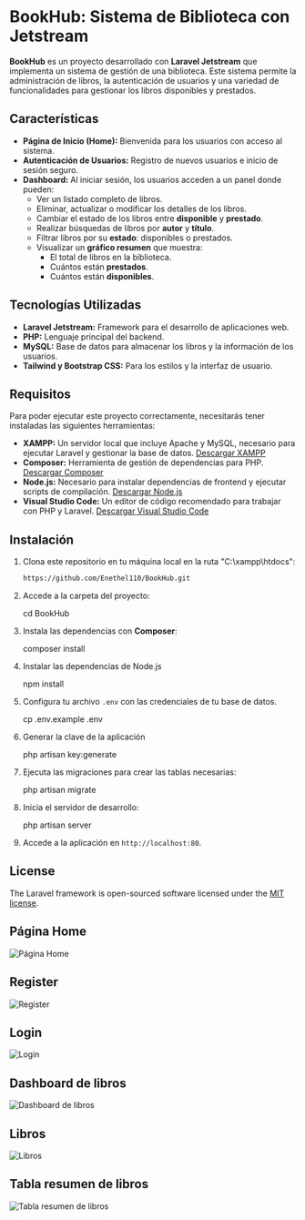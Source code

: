 # BookHub: Sistema de Biblioteca con Jetstream

**BookHub** es un proyecto desarrollado con **Laravel Jetstream** que implementa un sistema  de gestión de una biblioteca. Este sistema permite la administración de libros, la autenticación de usuarios y una variedad de funcionalidades para gestionar los libros disponibles y prestados.

## Características

- **Página de Inicio (Home):** Bienvenida para los usuarios con acceso al sistema.
- **Autenticación de Usuarios:** Registro de nuevos usuarios e inicio de sesión seguro.
- **Dashboard:** Al iniciar sesión, los usuarios acceden a un panel donde pueden:
  - Ver un listado completo de libros.
  - Eliminar, actualizar o modificar los detalles de los libros.
  - Cambiar el estado de los libros entre **disponible** y **prestado**.
  - Realizar búsquedas de libros por **autor** y **título**.
  - Filtrar libros por su **estado**: disponibles o prestados.
  - Visualizar un **gráfico resumen** que muestra:
    - El total de libros en la biblioteca.
    - Cuántos están **prestados**.
    - Cuántos están **disponibles**.

## Tecnologías Utilizadas

- **Laravel Jetstream:** Framework para el desarrollo de aplicaciones web.
- **PHP:** Lenguaje principal del backend.
- **MySQL:** Base de datos para almacenar los libros y la información de los usuarios.
- **Tailwind y Bootstrap CSS:** Para los estilos y la interfaz de usuario.

## Requisitos

Para poder ejecutar este proyecto correctamente, necesitarás tener instaladas las siguientes herramientas:

- **XAMPP:** Un servidor local que incluye Apache y MySQL, necesario para ejecutar Laravel y gestionar la base de datos. [Descargar XAMPP](https://www.apachefriends.org/es/index.html)
- **Composer:** Herramienta de gestión de dependencias para PHP. [Descargar Composer](https://getcomposer.org/)
- **Node.js:** Necesario para instalar dependencias de frontend y ejecutar scripts de compilación. [Descargar Node.js](https://nodejs.org/)
- **Visual Studio Code:** Un editor de código recomendado para trabajar con PHP y Laravel. [Descargar Visual Studio Code](https://code.visualstudio.com/)

## Instalación

1. Clona este repositorio en tu máquina local en la ruta "C:\xampp\htdocs":

   ```bash
   https://github.com/Enethel110/BookHub.git

2. Accede a la carpeta del proyecto:

   cd BookHub

3. Instala las dependencias con **Composer**:

   composer install

4. Instalar las dependencias de Node.js

   npm install

5. Configura tu archivo `.env` con las credenciales de tu base de datos.
   
   cp .env.example .env

6. Generar la clave de la aplicación
   
   php artisan key:generate

7. Ejecuta las migraciones para crear las tablas necesarias:

   php artisan migrate

8. Inicia el servidor de desarrollo:

   php artisan server

9. Accede a la aplicación en `http://localhost:80`.

## License

The Laravel framework is open-sourced software licensed under the [MIT license](https://opensource.org/licenses/MIT).
## Página Home
![Página Home](public/img/1.png)

## Register
![Register](public/img/2.png)

## Login
![Login](public/img/3.png)

## Dashboard de libros
![Dashboard de libros](public/img/4.png)

## Libros
![Libros](public/img/5.png)

## Tabla resumen de libros
![Tabla resumen de libros](public/img/6.png)
